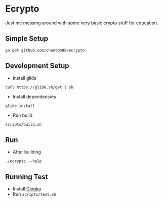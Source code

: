 # Ecrypto

Just me messing around with some very basic crypto stuff for education.

## Simple Setup

```
go get github.com/chentom88/ecrypto
```

## Development Setup

- Install glide 

```
curl https://glide.sh/get | sh
```
- Install dependencies
```
glide install
```
- Run build
```
scripts/build.sh
```

## Run
- After building
```
./ecrypto --help
```

## Running Test
- Install [Gingko](https://github.com/onsi/ginkgo)
- Run `scripts/test.sh`
